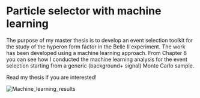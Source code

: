 # Particle selector with machine learning

The purpose of my master thesis is to develop an event selection toolkit for the study of the hyperon form factor in the Belle II experiment.
The work has been developed using a machine learning approach. From Chapter 8 you can see how I conducted the machine learning analysis for the event selection starting from a generic (background+ signal) Monte Carlo sample. 

Read my thesis if you are interested!


![Machine_learning_results](https://github.com/user-attachments/assets/19f1e25f-a6ab-425d-bf0a-cc533d401955)
